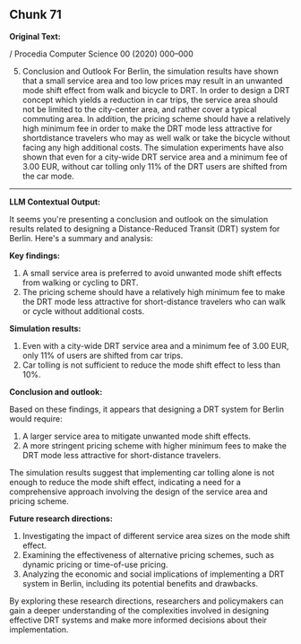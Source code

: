 ## Chunk 71

**Original Text:**

/ Procedia Computer Science 00 (2020) 000–000

5. Conclusion and Outlook
For Berlin, the simulation results have shown that a small service area and too low prices may result in an unwanted
mode shift effect from walk and bicycle to DRT. In order to design a DRT concept which yields a reduction in car trips,
the service area should not be limited to the city-center area, and rather cover a typical commuting area. In addition,
the pricing scheme should have a relatively high minimum fee in order to make the DRT mode less attractive for shortdistance travelers who may as well walk or take the bicycle without facing any high additional costs. The simulation
experiments have also shown that even for a city-wide DRT service area and a minimum fee of 3.00 EUR, without
car tolling only 11% of the DRT users are shifted from the car mode.

---

**LLM Contextual Output:**

It seems you're presenting a conclusion and outlook on the simulation results related to designing a Distance-Reduced Transit (DRT) system for Berlin. Here's a summary and analysis:

**Key findings:**

1. A small service area is preferred to avoid unwanted mode shift effects from walking or cycling to DRT.
2. The pricing scheme should have a relatively high minimum fee to make the DRT mode less attractive for short-distance travelers who can walk or cycle without additional costs.

**Simulation results:**

1. Even with a city-wide DRT service area and a minimum fee of 3.00 EUR, only 11% of users are shifted from car trips.
2. Car tolling is not sufficient to reduce the mode shift effect to less than 10%.

**Conclusion and outlook:**

Based on these findings, it appears that designing a DRT system for Berlin would require:

1. A larger service area to mitigate unwanted mode shift effects.
2. A more stringent pricing scheme with higher minimum fees to make the DRT mode less attractive for short-distance travelers.

The simulation results suggest that implementing car tolling alone is not enough to reduce the mode shift effect, indicating a need for a comprehensive approach involving the design of the service area and pricing scheme.

**Future research directions:**

1. Investigating the impact of different service area sizes on the mode shift effect.
2. Examining the effectiveness of alternative pricing schemes, such as dynamic pricing or time-of-use pricing.
3. Analyzing the economic and social implications of implementing a DRT system in Berlin, including its potential benefits and drawbacks.

By exploring these research directions, researchers and policymakers can gain a deeper understanding of the complexities involved in designing effective DRT systems and make more informed decisions about their implementation.
